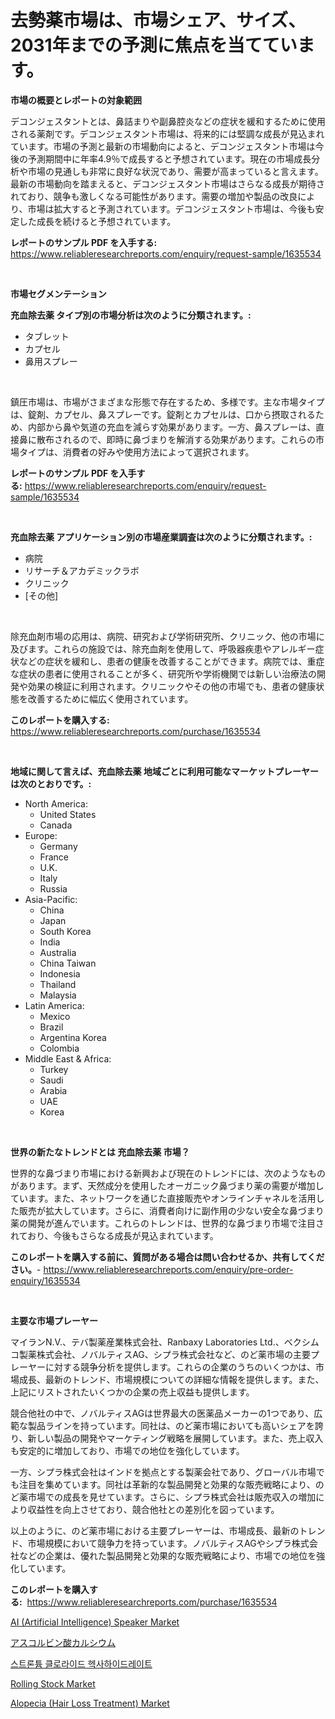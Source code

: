 <p><h1>去勢薬市場は、市場シェア、サイズ、2031年までの予測に焦点を当てています。</h1></p><p><strong>市場の概要とレポートの対象範囲</strong></p>
<p><p>デコンジェスタントとは、鼻詰まりや副鼻腔炎などの症状を緩和するために使用される薬剤です。デコンジェスタント市場は、将来的には堅調な成長が見込まれています。市場の予測と最新の市場動向によると、デコンジェスタント市場は今後の予測期間中に年率4.9％で成長すると予想されています。現在の市場成長分析や市場の見通しも非常に良好な状況であり、需要が高まっていると言えます。最新の市場動向を踏まえると、デコンジェスタント市場はさらなる成長が期待されており、競争も激しくなる可能性があります。需要の増加や製品の改良により、市場は拡大すると予測されています。デコンジェスタント市場は、今後も安定した成長を続けると予想されています。</p></p>
<p><strong>レポートのサンプル PDF を入手する:</strong> <a href="https://www.reliableresearchreports.com/enquiry/request-sample/1635534">https://www.reliableresearchreports.com/enquiry/request-sample/1635534</a></p>
<p>&nbsp;</p>
<p><strong>市場セグメンテーション</strong></p>
<p><strong>充血除去薬 タイプ別の市場分析は次のように分類されます。:</strong></p>
<p><ul><li>タブレット</li><li>カプセル</li><li>鼻用スプレー</li></ul></p>
<p>&nbsp;</p>
<p><p>鎮圧市場は、市場がさまざまな形態で存在するため、多様です。主な市場タイプは、錠剤、カプセル、鼻スプレーです。錠剤とカプセルは、口から摂取されるため、内部から鼻や気道の充血を減らす効果があります。一方、鼻スプレーは、直接鼻に散布されるので、即時に鼻づまりを解消する効果があります。これらの市場タイプは、消費者の好みや使用方法によって選択されます。</p></p>
<p><strong>レポートのサンプル PDF を入手する:</strong>&nbsp;<a href="https://www.reliableresearchreports.com/enquiry/request-sample/1635534">https://www.reliableresearchreports.com/enquiry/request-sample/1635534</a></p>
<p>&nbsp;</p>
<p><strong> 充血除去薬 アプリケーション別の市場産業調査は次のように分類されます。:</strong></p>
<p><ul><li>病院</li><li>リサーチ＆アカデミックラボ</li><li>クリニック</li><li>[その他]</li></ul></p>
<p>&nbsp;</p>
<p><p>除充血剤市場の応用は、病院、研究および学術研究所、クリニック、他の市場に及びます。これらの施設では、除充血剤を使用して、呼吸器疾患やアレルギー症状などの症状を緩和し、患者の健康を改善することができます。病院では、重症な症状の患者に使用されることが多く、研究所や学術機関では新しい治療法の開発や効果の検証に利用されます。クリニックやその他の市場でも、患者の健康状態を改善するために幅広く使用されています。</p></p>
<p><strong>このレポートを購入する:</strong>&nbsp; <a href="https://www.reliableresearchreports.com/purchase/1635534">https://www.reliableresearchreports.com/purchase/1635534</a></p>
<p>&nbsp;</p>
<p><strong>地域に関して言えば、充血除去薬 地域ごとに利用可能なマーケットプレーヤーは次のとおりです。:</strong></p>
<p><ul>
    <li>
        North America:
        <ul>
            <li>United States</li>
            <li>Canada</li>
        </ul>
    </li>
    <li>
        Europe:
        <ul>
            <li>Germany</li>
            <li>France</li>
            <li>U.K.</li>
            <li>Italy</li>
            <li>Russia</li>
        </ul>
    </li>
    <li>
        Asia-Pacific:
        <ul>
            <li>China</li>
            <li>Japan</li>
            <li>South Korea</li>
            <li>India</li>
            <li>Australia</li>
            <li>China Taiwan</li>
            <li>Indonesia</li>
            <li>Thailand</li>
            <li>Malaysia</li>
        </ul>
    </li>
    <li>
        Latin America:
        <ul>
            <li>Mexico</li>
            <li>Brazil</li>
            <li>Argentina Korea</li>
            <li>Colombia</li>
        </ul>
    </li>
    <li>
        Middle East & Africa:
        <ul>
            <li>Turkey</li>
            <li>Saudi</li>
            <li>Arabia</li>
            <li>UAE</li>
            <li>Korea</li>
        </ul>
    </li>
    </ul></p>
<p>&nbsp;</p>
<p><strong>世界の新たなトレンドとは 充血除去薬 市場？</strong></p>
<p><p>世界的な鼻づまり市場における新興および現在のトレンドには、次のようなものがあります。まず、天然成分を使用したオーガニック鼻づまり薬の需要が増加しています。また、ネットワークを通じた直接販売やオンラインチャネルを活用した販売が拡大しています。さらに、消費者向けに副作用の少ない安全な鼻づまり薬の開発が進んでいます。これらのトレンドは、世界的な鼻づまり市場で注目されており、今後もさらなる成長が見込まれています。</p></p>
<p><strong>このレポートを購入する前に、質問がある場合は問い合わせるか、共有してください。</strong>- <a href="https://www.reliableresearchreports.com/enquiry/pre-order-enquiry/1635534">https://www.reliableresearchreports.com/enquiry/pre-order-enquiry/1635534</a></p>
<p>&nbsp;</p>
<p><strong>主要な市場プレーヤー</strong></p>
<p><p>マイランN.V.、テバ製薬産業株式会社、Ranbaxy Laboratories Ltd.、ベクシムコ製薬株式会社、ノバルティスAG、シプラ株式会社など、のど薬市場の主要プレーヤーに対する競争分析を提供します。これらの企業のうちのいくつかは、市場成長、最新のトレンド、市場規模についての詳細な情報を提供します。また、上記にリストされたいくつかの企業の売上収益も提供します。 </p><p>競合他社の中で、ノバルティスAGは世界最大の医薬品メーカーの1つであり、広範な製品ラインを持っています。同社は、のど薬市場においても高いシェアを誇り、新しい製品の開発やマーケティング戦略を展開しています。また、売上収入も安定的に増加しており、市場での地位を強化しています。</p><p>一方、シプラ株式会社はインドを拠点とする製薬会社であり、グローバル市場でも注目を集めています。同社は革新的な製品開発と効果的な販売戦略により、のど薬市場での成長を見せています。さらに、シプラ株式会社は販売収入の増加により収益性を向上させており、競合他社との差別化を図っています。</p><p>以上のように、のど薬市場における主要プレーヤーは、市場成長、最新のトレンド、市場規模において競争力を持っています。ノバルティスAGやシプラ株式会社などの企業は、優れた製品開発と効果的な販売戦略により、市場での地位を強化しています。</p></p>
<p><strong>このレポートを購入する:</strong>&nbsp;&nbsp;<a href="https://www.reliableresearchreports.com/purchase/1635534">https://www.reliableresearchreports.com/purchase/1635534</a></p>
<p><p><a href="https://github.com/provorikovar/Market-Research-Report-List-3/blob/main/ai-artificial-intelligence-speaker-market.md">AI (Artificial Intelligence) Speaker Market</a></p><p><a href="https://github.com/ReganWisoky2023/Market-Research-Report-List-1/blob/main/61237217306.md">アスコルビン酸カルシウム</a></p><p><a href="https://medium.com/@gabrielblanda5656/%ED%99%A9%EC%82%B0-%EB%B0%94%EB%A5%A8-%EC%97%BC%ED%99%94%EB%AC%BC-%EC%9C%A1%EC%88%98%ED%99%94%EB%AC%BC-%EC%8B%9C%EC%9E%A5-%EB%8F%99%ED%96%A5-%EB%B0%8F-%EC%8B%9C%EC%9E%A5-%EB%B6%84%EC%84%9D%EC%9D%80-2024-2031%EB%85%84%EA%B9%8C%EC%A7%80-%EC%98%88%EC%B8%A1%EB%90%A9%EB%8B%88%EB%8B%A4-69820a286414">스트론튬 클로라이드 헥사하이드레이트</a></p><p><a href="https://view.publitas.com/reportprime-1/global-rolling-stock-market-size-and-market-trends-insights-and-projections-from-2024-to-2031/">Rolling Stock Market</a></p><p><a href="https://github.com/angelajermaine/Market-Research-Report-List-2/blob/main/alopecia-hair-loss-treatment-market.md">Alopecia (Hair Loss Treatment) Market</a></p></p>
